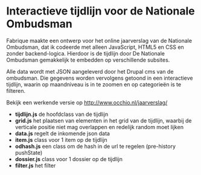 # Interactieve tijdlijn voor de Nationale Ombudsman

Fabrique maakte een ontwerp voor het online jaarverslag van de Nationale Ombudsman, dat ik codeerde met alleen JavaScript, HTML5 en CSS en zonder backend-logica. Hierdoor is de tijdlijn door De Nationale Ombudsman gemakkelijk te embedden op verschillende subsites.

Alle data wordt met JSON aangeleverd door het Drupal cms van de ombudsman. Die gegevens worden vervolgens getoond in een interactieve tijdlijn, waarin op maandniveau is in te zoomen en op categorieën is te filteren.

Bekijk een werkende versie op http://www.occhio.nl/jaarverslag/

* **tijdlijn.js** de hoofdclass van de tijdlijn
* **grid.js** het plaatsen van elementen in het grid van de tijdlijn, waarbij de verticale positie niet mag overlappen en redelijk random moet lijken
* **data.js** regelt de inkomende json data
* **item.js** class voor 1 item op de tijdlijn
* **odhash.js** een class om de hash in de url te regelen (pre-history pushState)
* **dossier.js** class voor 1 dossier op de tijdlijn
* **filter.js** het filter
